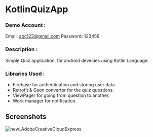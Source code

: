 # KotlinQuizApp

### Demo Account :

Email: abc123@gmail.com
Password: 123456

### Description :

Simple Quiz application, for android devecies using Kotlin Language.

### Libraries Used : 

- Firebase for authentication and storing user data.
- Retrofit & Gson convertor for the quiz questions. 
- ViewPager for going from question to another.
- Work manager for notification.


## Screenshots
![new_AdobeCreativeCloudExpress](https://user-images.githubusercontent.com/91448520/149754088-6029f5ce-8a64-4e19-a953-b9ad23f67402.gif)


